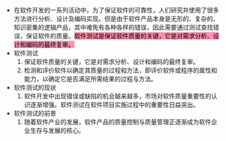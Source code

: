 - 在软件开发的一系列活动中，为了保证软件的可靠性，人们研究并使用了很多方法进行分析、设计及编码实现。但是由于软件产品本身是无形的、复杂的、知识密集的逻辑产品，其中难免有各种各样的错误，因此需要通过测试查找错误，保证软件的质量。<mark style="background: #FF5582A6;">软件测试是保证软件质量的关键，它是对需求分析、设计和编码的最终复审。</mark>
- 软件测试
	1. 保证软件质量的关键，它是对需求分析、设计和编码的最终复审。
	2. 检测和评价软件以确定其质量的过程和方法，即评价软件或程序的属性和能力，以确定它是否满足所需结果的过程与方法。
- 软件测试的现状
	1. 软件开发中出现错误或缺陷的机会越来越多，市场对软件质量重要性的认识逐渐增强。软件测试在软件项目实施过程中的重要性日益突出。
- 软件测试的前景
	1. 随着软件产业的发展，软件产品的质量控制与质量管理正逐渐成为软件企业生存与发展的核心。